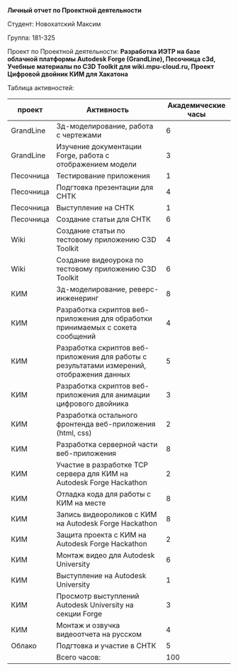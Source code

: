 **Личный отчет по Проектной деятельности**

Студент: Новохатский Максим

Группа: 181-325

Проект по Проектной деятельности: **Разработка ИЭТР на базе облачной платформы Autodesk Forge (GrandLine), Песочница c3d, Учебные материалы по C3D Toolkit для wiki.mpu-cloud.ru, Проект Цифровой двойник КИМ для Хакатона**

Таблица активностей:

| проект | Активность | Академические часы |
| --- | --- | --- |
| GrandLine | 3д-моделирование, работа с чертежами | 6 |
| GrandLine | Изучение документации Forge, работа с отображением модели | 3 |
| Песочница | Тестирование приложения | 1 |
| Песочница | Подгтовка презентации для СНТК | 4 |
| Песочница | Выступление на СНТК | 1 |
| Песочница | Создание статьи для СНТК | 6 |
| Wiki | Создание статьи по тестовому приложению C3D Toolkit | 4 |
| Wiki | Создание видеоурока по тестовому приложению C3D Toolkit | 6 |
| КИМ | 3д-моделирование, реверс-инженеринг | 8 |
| КИМ | Разработка скриптов веб-приложения для обработки принимаемых с сокета сообщений | 4 |
| КИМ | Разработка скриптов веб-приложения для работы с результатами измерений, отображения данных | 5 |
| КИМ | Разработка скриптов веб-приложения для анимации цифрового двойника | 3 |
| КИМ | Разработка остального фронтенда веб-приложения (html, css) | 2 |
| КИМ | Разработка серверной части веб-приложения | 8 |
| КИМ | Участие в разработке TCP сервера для КИМ на Autodesk Forge Hackathon  | 2 |
| КИМ | Отладка кода для работы с КИМ на месте | 8 |
| КИМ | Запись видеороликов с КИМ на Autodesk Forge Hackathon  | 8 |
| КИМ | Защита проекта с КИМ на Autodesk Forge Hackathon | 2 |
| КИМ | Монтаж видео для Autodesk University | 6 |
| КИМ | Выступление на Autodesk University | 1 |
| КИМ | Просмотр выступлений Autodesk University на секции Forge | 3 |
| КИМ | Монтаж и озвучка видеоотчета на русском | 4 | 
| Облако | Подгтовка и участие в СНТК | 5 |
|  | Всего часов:  | 100 |
